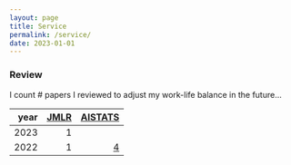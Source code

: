 ```yaml
---
layout: page
title: Service
permalink: /service/
date: 2023-01-01
---
```


### Review

I count # papers I reviewed to adjust my work-life balance in the future...

| year | [JMLR](https://www.jmlr.org/) | [AISTATS](https://aistats.org/) |
|------------:|------:|------:|
| 2023 |  1 |  |
| 2022 |  1 | [4](http://aistats.org/aistats2023/reviewers.html) |

